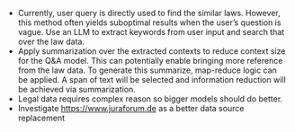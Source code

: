 - Currently, user query is directly used to find the similar laws. However, this method often yields suboptimal 
results when the user’s question is vague. Use an LLM to extract keywords from user input and search that over the law data. 
- Apply summarization over the extracted contexts to reduce context size for the Q&A model. This can potentially enable
bringing more reference from the law data. To generate this summarize, map-reduce logic can be applied. A span of text
will be selected and information reduction will be achieved via summarization. 
- Legal data requires complex reason so bigger models should do better.
- Investigate https://www.juraforum.de as a better data source replacement
